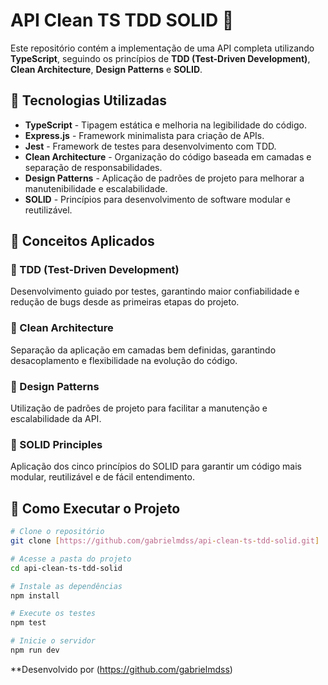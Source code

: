 # API Clean TS TDD SOLID 🚀

Este repositório contém a implementação de uma API completa utilizando **TypeScript**, seguindo os princípios de **TDD (Test-Driven Development)**, **Clean Architecture**, **Design Patterns** e **SOLID**.

## 📌 Tecnologias Utilizadas

- **TypeScript** - Tipagem estática e melhoria na legibilidade do código.
- **Express.js** - Framework minimalista para criação de APIs.
- **Jest** - Framework de testes para desenvolvimento com TDD.
- **Clean Architecture** - Organização do código baseada em camadas e separação de responsabilidades.
- **Design Patterns** - Aplicação de padrões de projeto para melhorar a manutenibilidade e escalabilidade.
- **SOLID** - Princípios para desenvolvimento de software modular e reutilizável.

## 📖 Conceitos Aplicados

### 🔹 TDD (Test-Driven Development)
Desenvolvimento guiado por testes, garantindo maior confiabilidade e redução de bugs desde as primeiras etapas do projeto.

### 🔹 Clean Architecture
Separação da aplicação em camadas bem definidas, garantindo desacoplamento e flexibilidade na evolução do código.

### 🔹 Design Patterns
Utilização de padrões de projeto para facilitar a manutenção e escalabilidade da API.

### 🔹 SOLID Principles
Aplicação dos cinco princípios do SOLID para garantir um código mais modular, reutilizável e de fácil entendimento.

## 🚀 Como Executar o Projeto

```bash
# Clone o repositório
git clone [https://github.com/gabrielmdss/api-clean-ts-tdd-solid.git]

# Acesse a pasta do projeto
cd api-clean-ts-tdd-solid

# Instale as dependências
npm install

# Execute os testes
npm test

# Inicie o servidor
npm run dev
```

**Desenvolvido por (https://github.com/gabrielmdss)

